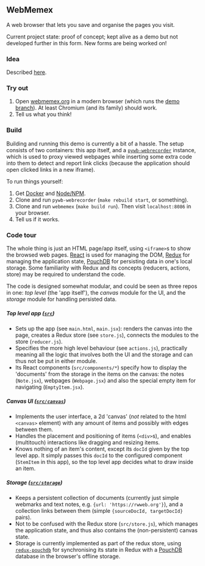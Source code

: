 ## WebMemex ##

A web browser that lets you save and organise the pages you visit.

Current project state: proof of concept; kept alive as a demo but not developed further in this form. New forms are being worked on!

### Idea ###

Described [here](https://rwweb.org).

### Try out ###

1. Open [webmemex.org](https://webmemex.org) in a modern browser (which runs the [demo branch](https://github.com/rwweb/webmemex/tree/demo)). At least Chromium (and its family) should work.
2. Tell us what you think!

### Build ###

Building and running this demo is currently a bit of a hassle. The setup consists of two containers: this app itself, and a [`pywb-webrecorder`](https://github.com/Treora/pywb-webrecorder/tree/webmemex) instance, which is used to proxy viewed webpages while inserting some extra code into them to detect and report link clicks (because the application should open clicked links in a new iframe).

To run things yourself:

1. Get [Docker](http://docker.com) and [Node/NPM][Node].
2. Clone and run `pywb-webrecorder` (`make rebuild start`, or something).
3. Clone and run `webmemex` (`make build run`). Then visit `localhost:8086` in your browser.
4. Tell us if it works.

### Code tour ###

The whole thing is just an HTML page/app itself, using `<iframe>`s to show the browsed web pages.
[React] is used for managing the DOM, [Redux] for managing the application state, [PouchDB] for persisting data in one's local storage.
Some familiarity with Redux and its concepts (reducers, actions, store) may be required to understand the code.

The code is designed somewhat modular, and could be seen as three repos in one: _top level_ (the 'app itself'), the _canvas_ module for the UI, and the _storage_ module for handling persisted data.

##### Top level app ([`src`](src))
* Sets up the app (see `main.html`, `main.jsx`): renders the canvas into the page, creates a Redux store (see `store.js`), connects the modules to the store (`reducer.js`).
* Specifies the more high level behaviour (see `actions.js`), practically meaning all the logic that involves both the UI and the storage and can thus not be put in either module.
* Its React components (`src/components/*`) specify how to display the 'documents' from the storage in the items on the canvas: the notes (`Note.jsx`), webpages (`Webpage.jsx`) and also the special empty item for navigating (`EmptyItem.jsx`).

##### Canvas UI ([`src/canvas`](src/canvas))
* Implements the user interface, a 2d 'canvas' (*not* related to the html `<canvas>` element) with any amount of items and possibly with edges between them.
* Handles the placement and positioning of items (`<div>`s), and enables (multitouch) interactions like dragging and resizing items.
* Knows nothing of an item's content, except its `docId` given by the top level app. It simply passes this `docId` to the configured component (`StemItem` in this app), so the top level app decides what to draw inside an item.

##### Storage ([`src/storage`](src/storage))
* Keeps a persistent collection of documents (currently just simple webmarks and text notes, e.g. `{url: 'https://rwweb.org'}`), and a collection links between them (simple `{sourceDocId, targetDocId}` pairs).
* Not to be confused with the Redux store (`src/store.js`), which manages the application state, and thus also contains the (non-persistent) canvas state.
* Storage is currently implemented as part of the redux store, using [`redux-pouchdb`](https://github.com/vicentedealencar/redux-pouchdb) for synchronising its state in Redux with a [PouchDB] database in the browser's offline storage.


[React]: https://facebook.github.io/react
[Redux]: http://redux.js.org
[PouchDB]: https://pouchdb.com/
[Node]: https://nodejs.org
